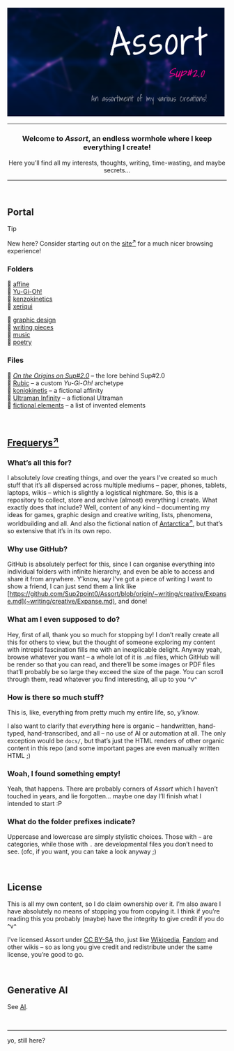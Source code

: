 <div align="center">

![Welcome to Assort](.assets/assort/title.png)

---

### Welcome to ***Assort***, an endless wormhole where I keep everything I create!

Here you’ll find all my interests, thoughts, writing, time-wasting, and maybe secrets...

---

</div>


<br>


## Portal

> [!Tip]
> New here? Consider starting out on the <a target="_blank" href="https://sup2point0.github.io/Assort">site<sup>↗</sup></a> for a much nicer browsing experience!

### Folders
📁 [affine](affine)  
📁 [Yu-Gi-Oh!](Yu-Gi-Oh!)  
📁 [kenzokinetics](kenzokinetics)  
📁 [xeriqui](xeriqui)  

📁 [graphic design](~graphics)  
📁 [writing pieces](~writing)  
📁 [music](~music)  
📁 [poetry](~poetry)  

### Files
📂 [*On the Origins on Sup#2.0*](~writing/origins.md) – the lore behind Sup#2.0  
📂 [Rubic](Yu-Gi-Oh!/archetypes/Rubic.md) – a custom *Yu-Gi-Oh!* archetype  
📂 [koniokinetis](affine/affinitys/koniokinetis.md) – a fictional affinity  
📂 [Ultraman Infinity](Ultraman/Ultraman%20Infinity.md) – a fictional Ultraman  
📂 [fictional elements](Ascense/elements.md) – a list of invented elements  


<br>


## [Frequerys<sup>↗</sup>](https://github.com/Sup2point0/Antarctica/blob/home/readme.md#what-does-frequerys-even-mean 'frequent queries')

### What’s all this for?
I absolutely *love* creating things, and over the years I’ve created so much stuff that it’s all dispersed across multiple mediums – paper, phones, tablets, laptops, wikis – which is slightly a logistical nightmare. So, this is a repository to collect, store and archive (almost) everything I create. What exactly does that include? Well, content of any kind – documenting my ideas for games, graphic design and creative writing, lists, phenomena, worldbuilding and all. And also the fictional nation of [Antarctica<sup>↗</sup>](https://github.com/Sup2point0/Antarctica), but that’s so extensive that it’s in its own repo.

### Why use GitHub?
GitHub is absolutely perfect for this, since I can organise everything into individual folders with infinite hierarchy, and even be able to access and share it from anywhere. Y’know, say I’ve got a piece of writing I want to show a friend, I can just send them a link like [https://github.com/Sup2point0/Assort/blob/origin/~writing/creative/Expanse.md](~writing/creative/Expanse.md), and done!

### What am I even supposed to do?
Hey, first of all, thank you so much for stopping by! I don’t really create all this for others to view, but the thought of someone exploring my content with intrepid fascination fills me with an inexplicable delight. Anyway yeah, browse whatever you want – a whole lot of it is `.md` files, which GitHub will be render so that you can read, and there’ll be some images or PDF files that’ll probably be so large they exceed the size of the page. You can scroll through them, read whatever you find interesting, all up to you ^v^

### How is there so much stuff?
This is, like, everything from pretty much my entire life, so, y’know.

I also want to clarify that *everything* here is organic – handwritten, hand-typed, hand-transcribed, and all – no use of AI or automation at all. The only exception would be `docs/`, but that’s just the HTML renders of other organic content in this repo (and some important pages are even manually written HTML ;)

### Woah, I found something empty!
Yeah, that happens. There are probably corners of *Assort* which I haven’t touched in years, and lie forgotten... maybe one day I’ll finish what I intended to start :P

### What do the folder prefixes indicate?
Uppercase and lowercase are simply stylistic choices. Those with `~` are categories, while those with `.` are developmental files you don’t need to see. (ofc, if you want, you can take a look anyway ;)


<br>


## License

This is all my own content, so I do claim ownership over it. I’m also aware I have absolutely no means of stopping you from copying it. I think if you’re reading this you probably (maybe) have the integrity to give credit if you do ^v^

I’ve licensed Assort under [CC BY-SA](https://creativecommons.org/licenses/by-sa/4.0/deed.en) tho, just like [Wikipedia](https://wikipedia.org/wiki/Wikipedia:Copyrights), [Fandom](https://www.fandom.com/licensing) and other wikis – so as long you give credit and redistribute under the same license, you’re good to go.


<br>


## Generative AI

See [AI](AI.md).


<br>


---

yo, still here?
